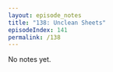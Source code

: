 ```yaml
---
layout: episode_notes
title: "138: Unclean Sheets"
episodeIndex: 141
permalink: /138
---
```

No notes yet.
